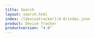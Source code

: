 ```yaml
---
title: Search
layout: search.html
index: /[devicetracker]/4-0/index.json
product: Device Tracker
productversion: "4.0"
---
```

